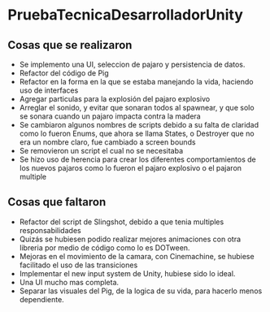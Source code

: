 # PruebaTecnicaDesarrolladorUnity

## Cosas que se realizaron

* Se implemento una UI, seleccion de pajaro y persistencia de datos.
* Refactor del código de Pig
* Refactor en la forma en la que se estaba manejando la vida, haciendo uso de interfaces
* Agregar  particulas para la explosión del pajaro explosivo
* Arreglar el sonido, y evitar que sonaran todos al spawnear, y que solo se sonara cuando un pajaro impacta contra la madera
* Se cambiaron algunos nombres de scripts debido a su falta de claridad como lo fueron Enums, que ahora se llama States, o Destroyer que no era un nombre claro, fue cambiado
a screen bounds
* Se removieron un script el cual no se necesitaba 
* Se hizo uso de herencia para crear los diferentes comportamientos de los nuevos pajaros como lo fueron el pajaro explosivo o el pajaron multiple

## Cosas que faltaron

* Refactor del script de Slingshot, debido a que tenia multiples responsabilidades
* Quizás se hubiesen podido realizar mejores animaciones con otra libreria por medio de código como lo es DOTween.
* Mejoras en el movimiento de la camara, con Cinemachine, se hubiese facilitado el uso de las transiciones
* Implementar el new input system de Unity, hubiese sido lo ideal.
* Una UI mucho mas completa.
* Separar las visuales del Pig, de la logica de su vida, para hacerlo menos dependiente.

